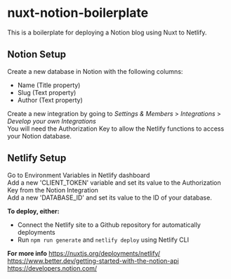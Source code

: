 # nuxt-notion-boilerplate

This is a boilerplate for deploying a Notion blog using Nuxt to Netlify. 

## Notion Setup
Create a new database in Notion with the following columns:
- Name (Title property)
- Slug (Text property)
- Author (Text property)

Create a new integration by going to *Settings & Members* > *Integrations* > *Develop your own Integrations*  
You will need the Authorization Key to allow the Netlify functions to access your Notion database.  

## Netlify Setup
Go to Environment Variables in Netlify dashboard  
Add a new 'CLIENT_TOKEN' variable and set its value to the Authorization Key from the Notion Integration  
Add a new 'DATABASE_ID' and set its value to the ID of your database.  

**To deploy, either:**
- Connect the Netlify site to a Github repository for automatically deployments  
- Run ``npm run generate`` and ``netlify deploy`` using Netlify CLI  

**For more info**
https://nuxtjs.org/deployments/netlify/  
https://www.better.dev/getting-started-with-the-notion-api  
https://developers.notion.com/  